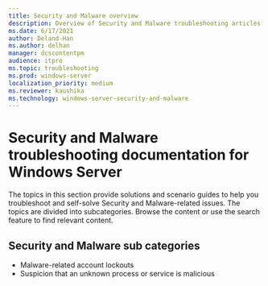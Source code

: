 ```yaml
---
title: Security and Malware overview
description: Overview of Security and Malware troubleshooting articles for Windows Server.
ms.date: 6/17/2021
author: Deland-Han
ms.author: delhan
manager: dcscontentpm
audience: itpro
ms.topic: troubleshooting
ms.prod: windows-server
localization_priority: medium
ms.reviewer: kaushika
ms.technology: windows-server-security-and-malware
---
```

# Security and Malware troubleshooting documentation for Windows Server

The topics in this section provide solutions and scenario guides to help you troubleshoot and self-solve Security and Malware-related issues. The topics are divided into subcategories. Browse the content or use the search feature to find relevant content.

## Security and Malware sub categories

- Malware-related account lockouts
- Suspicion that an unknown process or service is malicious
